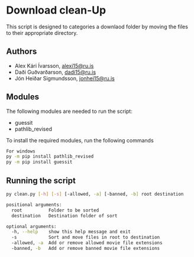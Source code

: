 # Download clean-Up

This script is designed to categories a downlaod folder by moving the files to their appropriate directory. 

## Authors
* Alex Kári Ívarsson, alexi15@ru.is
* Daði Guðvarðarson, dadi15@ru.is
* Jón Heiðar Sigmundsson, jonhei15@ru.is

## Modules
The following modules are needed to run the script:
* guessit
* pathlib_revised

To install the required modules, run the following commands
```bash 
For windows
py -m pip install pathlib_revised
py -m pip install guessit
```

## Running the script
```bash
py clean.py [-h] [-s] [-allowed, -a] [-banned, -b] root destination
```
```bash
positional arguments:
  root          Folder to be sorted
  destination   Destination folder of sort

optional arguments:
  -h, --help    show this help message and exit
  -s            Sort and move files in root to destination
  -allowed, -a  Add or remove allowed movie file extensions
  -banned, -b   Add or remove banned movie file extensions
```

